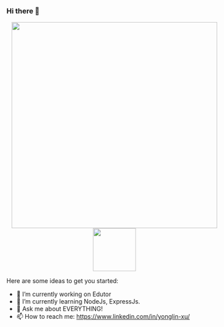 ### Hi there 👋

<div id="header" align="center">
  <img src="https://media.giphy.com/embed/ZeFG00TVXs54Pw4c8e/giphy.gif" width="480">
  <img src="https://media.giphy.com/media/M9gbBd9nbDrOTu1Mqx/giphy.gif" width="100"/>
</div>

Here are some ideas to get you started:
- 🔭 I’m currently working on Edutor
- 🌱 I’m currently learning NodeJs, ExpressJs.
- 💬 Ask me about EVERYTHING! 
- 📫 How to reach me: https://www.linkedin.com/in/yonglin-xu/
